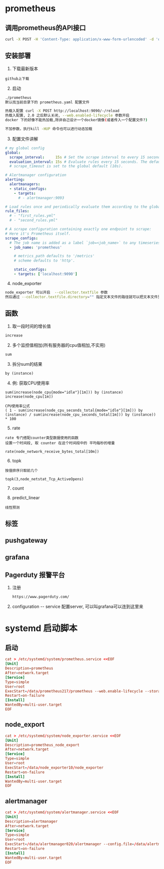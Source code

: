 # prometheus

## 调用prometheus的API接口

```sh
curl -X POST -H 'Content-Type: application/x-www-form-urlencoded' -d 'query=node_cpu_frequency_max_hertz{instance="db01.lsne.cn:9100",cpu="16"}' 'http://prom-zll.yun.lsne.cn/api/v1/query'
```

## 安装部署

1. 下载最新版本

```linux
github上下载
```

2. 启动

```sh
./prometheus
默认找当前目录下的 prometheus.yaml 配置文件

热载入配置 curl -X POST http://localhost:9090/-/reload
热载入配置, 2.0 之后默认关闭, --web.enabled-lifecycle 参数开启
docker 下的好像不能热加载,除非自己设计一个docker镜像(或者传入一个配置文件?)

不加参数，执行kill -HUP 命令也可以进行动态加载
```

3. 配置文件讲解

```yaml
# my global config
global:
  scrape_interval:     15s # Set the scrape interval to every 15 seconds. Default is every 1 minute.
  evaluation_interval: 15s # Evaluate rules every 15 seconds. The default is every 1 minute.
  # scrape_timeout is set to the global default (10s).

# Alertmanager configuration
alerting:
  alertmanagers:
  - static_configs:
	- targets:
	  # - alertmanager:9093

# Load rules once and periodically evaluate them according to the global 'evaluation_interval'.
rule_files:
  # - "first_rules.yml"
  # - "second_rules.yml"

# A scrape configuration containing exactly one endpoint to scrape:
# Here it's Prometheus itself.
scrape_configs:
  # The job name is added as a label `job=<job_name>` to any timeseries scraped from this config.
  - job_name: 'prometheus'

	# metrics_path defaults to '/metrics'
	# scheme defaults to 'http'.

	static_configs:
	- targets: ['localhost:9090']
```

4. node_exporter

```sh
node_exporter 可以开启  --collector.textfile 参数
然后通过 --collector.textfile.directory="" 指定文本文件的路径就可以把文本文件里的内容发送给server
```

## 函数

1. 取一段时间的增长值

```linux
increase 
```
    
2. 多个监控值相加(所有服务器的cpu值相加,不实用)

```linux
sum
```
    
3. 拆分sum的结果

```linux
by (instance)
```
    
4. 例: 获取CPU使用率

```linux
sum(increase(node_cpu{mode="idle"}[1m])) by (instance)
increase(node_cpu[1m])

CPU使用率公式
( 1 - sum(increase(node_cpu_seconds_total{mode="idle"}[1m])) by (instance) / sum(increase(node_cpu_seconds_total[1m])) by (instance)) * 100
```
    
5. rate

```linux
rate 专门搭配counter类型数据使用的函数
设置一个时间段, 取 counter 在这个时间段中的 平均每秒的增量

rate(node_network_receive_bytes_total[10m])
```
    
6. topk 

```linux
按值排序只取前几个

topk(3,node_netstat_Tcp_ActiveOpens)
```
    
7. count

8. predict_linear

```linux
线性预测

```

## 标签

## pushgateway 

## grafana

## Pagerduty 报警平台

1. 注册

    ```linux
    https://www.pagerduty.com/
    ```

2. configuration -- service 配置server, 可以叫grafana可以连到这里来

# systemd 启动脚本

## 启动

```toml
cat > /etc/systemd/system/prometheus.service <<EOF
[Unit]
Description=prometheus
After=network.target
[Service]
Type=simple
User=root
ExecStart=/data/prometheus217/prometheus --web.enable-lifecycle --storage.tsdb.path=/data/prometheus217/data --config.file=/data/prometheus217/prometheus.yml
Restart=on-failure
[Install]
WantedBy=multi-user.target
EOF
```

## node_export

```toml
cat > /etc/systemd/system/node_exporter.service <<EOF
[Unit]
Description=prometheus_node_export
After=network.target
[Service]
Type=simple
User=root
ExecStart=/data/node_exporter10/node_exporter
Restart=on-failure
[Install]
WantedBy=multi-user.target
EOF
```

## alertmanager

```toml
cat > /etc/systemd/system/alertmanager.service <<EOF
[Unit]
Description=alertmanager
After=network.target
[Service]
Type=simple
User=root
ExecStart=/data/alertmanager020/alertmanager --config.file=/data/alertmanager020/alertmanager.yml
Restart=on-failure
[Install]
WantedBy=multi-user.target
EOF
```
